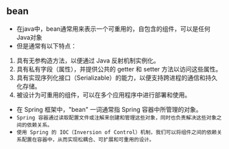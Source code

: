 ## bean
* 在java中，bean通常用来表示一个可重用的，自包含的组件，可以是任何Java对象
* 但是通常有以下特点：
1.  具有无参构造方法，以便通过 Java 反射机制实例化。
2.  具有私有字段（属性），并提供公共的 getter 和 setter 方法以访问这些属性。
3.  具有实现序列化接口（Serializable）的能力，以便支持跨进程的通信和持久化存储。
4.  被设计为可重用的组件，可以在多个应用程序中进行部署和使用。
* 在 Spring 框架中，"bean" 一词通常指 Spring 容器中所管理的对象。
* `Spring 容器通过读取配置文件或注解来创建和管理这些对象，同时也负责解决这些对象之间的依赖关系。`
* `使用 Spring 的 IOC（Inversion of Control）机制，我们可以将组件之间的依赖关系配置在容器中，从而实现松耦合、可扩展和可重用的设计。`










